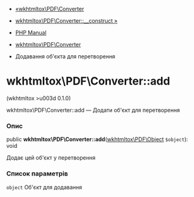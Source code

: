 - [«wkhtmltox\PDF\Converter](class.wkhtmltox-pdf-converter.md)
- [wkhtmltox\PDF\Converter::\_\_construct
»](wkhtmltox-pdf-converter.construct.md)

- [PHP Manual](index.md)
- [wkhtmltox\PDF\Converter](class.wkhtmltox-pdf-converter.md)
- Додавання об'єкта для перетворення

# wkhtmltox\PDF\Converter::add

(wkhtmltox \>u003d 0.1.0)

wkhtmltox\PDF\Converter::add — Додати об'єкт для перетворення

### Опис

public
**wkhtmltox\PDF\Converter::add**([wkhtmltox\PDF\Object](class.wkhtmltox-pdf-object.md)
`$object`): void

Додає цей об'єкт у перетворення

### Список параметрів

`object`
Об'єкт для додавання
